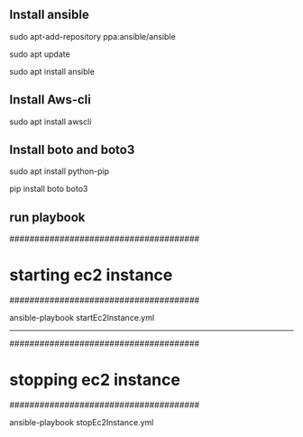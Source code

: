 Install ansible
--------------------------------------------
sudo apt-add-repository ppa:ansible/ansible

sudo apt update

sudo apt install ansible

Install Aws-cli
--------------------------------------------
sudo apt install awscli

Install boto and boto3
--------------------------------------------
sudo apt install python-pip

pip install boto boto3

run playbook
--------------------------------------------
######################################
# starting ec2 instance
######################################

ansible-playbook startEc2Instance.yml

--------------------------------------------
######################################
# stopping ec2 instance 
######################################

ansible-playbook stopEc2Instance.yml

